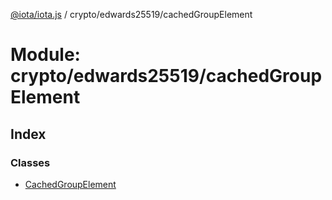 [@iota/iota.js](../README.md) / crypto/edwards25519/cachedGroupElement

# Module: crypto/edwards25519/cachedGroupElement

## Index

### Classes

* [CachedGroupElement](../classes/crypto_edwards25519_cachedgroupelement.cachedgroupelement.md)

